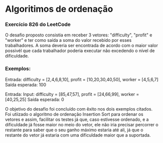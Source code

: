 # Algoritimos de ordenação
### Exercício 826 do LeetCode

O desafio proposto consistia em receber 3 vetores: "difficulty", "profit" e "worker" e ter como saída a soma do valor recebido por esses trabalhadores.
A soma deveria ser encontrada de acordo com o maior valor possivél que cada trabalhador poderia executar não excedendo o nível de dificuldade. 

### Exemplos:
Entrada: difficulty = [2,4,6,8,10], profit = [10,20,30,40,50], worker = [4,5,6,7]
Saída esperada: 100

Entrada: Input: difficulty = [85,47,57], profit = [24,66,99], worker = [40,25,25]
Saída esperada: 0


O objetivo do desafio foi concluído com êxito nos dois exemplos citados. Foi utiizado o algoritmo de ordenação Insertion Sort para ordenar os vetores e assim, facilitar os testes já que, caso estivesse ordenado, e a dificuldade já fosse maior no meio do vetor, ele não iria precisar percorrer o restante para saber que o seu ganho máximo estaria até ali, já que o restante do vetor já estaria com uma dificuldade maior que a suportada.
